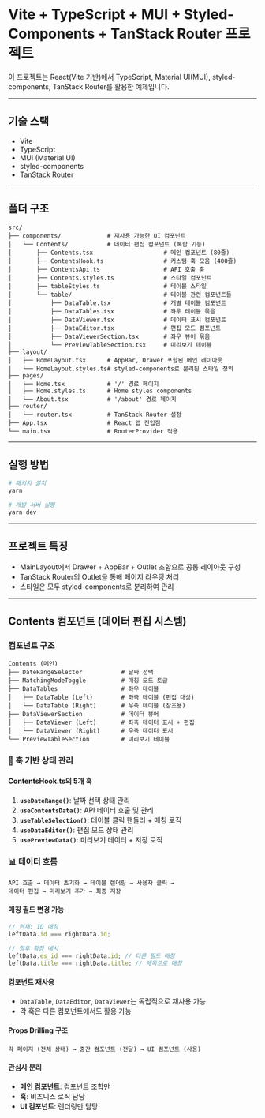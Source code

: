 # Vite + TypeScript + MUI + Styled-Components + TanStack Router 프로젝트

이 프로젝트는 React(Vite 기반)에서 TypeScript, Material UI(MUI), styled-components, TanStack Router를 활용한 예제입니다.

---

## 기술 스택

- Vite
- TypeScript
- MUI (Material UI)
- styled-components
- TanStack Router

---

## 폴더 구조

```
src/
├── components/             # 재사용 가능한 UI 컴포넌트
│   └── Contents/           # 데이터 편집 컴포넌트 (복합 기능)
│       ├── Contents.tsx                    # 메인 컴포넌트 (80줄)
│       ├── ContentsHook.ts                 # 커스텀 훅 모음 (400줄)
│       ├── ContentsApi.ts                  # API 호출 훅
│       ├── Contents.styles.ts              # 스타일 컴포넌트
│       ├── tableStyles.ts                  # 테이블 스타일
│       └── table/                          # 테이블 관련 컴포넌트들
│           ├── DataTable.tsx               # 개별 테이블 컴포넌트
│           ├── DataTables.tsx              # 좌우 테이블 묶음
│           ├── DataViewer.tsx              # 데이터 표시 컴포넌트
│           ├── DataEditor.tsx              # 편집 모드 컴포넌트
│           ├── DataViewerSection.tsx       # 좌우 뷰어 묶음
│           └── PreviewTableSection.tsx     # 미리보기 테이블
├── layout/
│   ├── HomeLayout.tsx      # AppBar, Drawer 포함된 메인 레이아웃
│   └── HomeLayout.styles.ts# styled-components로 분리된 스타일 정의
├── pages/
│   ├── Home.tsx            # '/' 경로 페이지
│   ├── Home.styles.ts      # Home styles components
│   └── About.tsx           # '/about' 경로 페이지
├── router/
│   └── router.tsx          # TanStack Router 설정
├── App.tsx                 # React 앱 진입점
└── main.tsx                # RouterProvider 적용
```

---

## 실행 방법

```bash
# 패키지 설치
yarn

# 개발 서버 실행
yarn dev
```

---

## 프로젝트 특징

- MainLayout에서 Drawer + AppBar + Outlet 조합으로 공통 레이아웃 구성
- TanStack Router의 Outlet을 통해 페이지 라우팅 처리
- 스타일은 모두 styled-components로 분리하여 관리

---

## Contents 컴포넌트 (데이터 편집 시스템)

### 컴포넌트 구조

```
Contents (메인)
├── DateRangeSelector           # 날짜 선택
├── MatchingModeToggle          # 매칭 모드 토글
├── DataTables                  # 좌우 테이블
│   ├── DataTable (Left)        # 좌측 테이블 (편집 대상)
│   └── DataTable (Right)       # 우측 테이블 (참조용)
├── DataViewerSection           # 데이터 뷰어
│   ├── DataViewer (Left)       # 좌측 데이터 표시 + 편집
│   └── DataViewer (Right)      # 우측 데이터 표시
└── PreviewTableSection         # 미리보기 테이블
```

### 🔧 훅 기반 상태 관리

#### ContentsHook.ts의 5개 훅

1. **`useDateRange()`**: 날짜 선택 상태 관리
2. **`useContentsData()`**: API 데이터 호출 및 관리
3. **`useTableSelection()`**: 테이블 클릭 핸들러 + 매칭 로직
4. **`useDataEditor()`**: 편집 모드 상태 관리
5. **`usePreviewData()`**: 미리보기 데이터 + 저장 로직

### 📊 데이터 흐름

```
API 호출 → 데이터 초기화 → 테이블 렌더링 → 사용자 클릭 →
데이터 편집 → 미리보기 추가 → 최종 저장
```

#### 매칭 필드 변경 가능

```typescript
// 현재: ID 매칭
leftData.id === rightData.id;

// 향후 확장 예시
leftData.es_id === rightData.id; // 다른 필드 매칭
leftData.title === rightData.title; // 제목으로 매칭
```

#### 컴포넌트 재사용

- `DataTable`, `DataEditor`, `DataViewer`는 독립적으로 재사용 가능
- 각 훅은 다른 컴포넌트에서도 활용 가능

#### Props Drilling 구조

```
각 페이지 (전체 상태) → 중간 컴포넌트 (전달) → UI 컴포넌트 (사용)
```

#### 관심사 분리

- **메인 컴포넌트**: 컴포넌트 조합만
- **훅**: 비즈니스 로직 담당
- **UI 컴포넌트**: 렌더링만 담당
